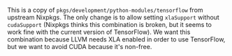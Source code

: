 This is a copy of `pkgs/development/python-modules/tensorflow` from upstream
Nixpkgs. The only change is to allow setting `xlaSupport` without
`cudaSupport` (Nixpkgs thinks this combination is broken, but it seems to work
fine with the current version of TensorFlow). We want this combination because
LLVM needs XLA enabled in order to use TensorFlow, but we want to avoid CUDA
because it's non-free.
